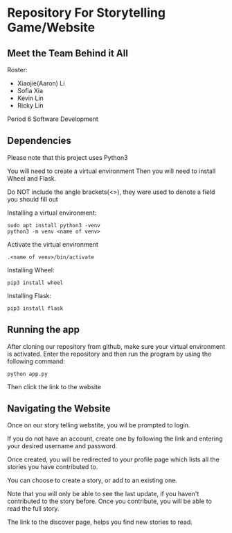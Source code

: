 # Repository For Storytelling Game/Website

## Meet the Team Behind it All
Roster:
   * Xiaojie(Aaron) Li
   * Sofia Xia
   * Kevin Lin
   * Ricky Lin
   
Period 6 Software Development

## Dependencies
   Please note that this project uses Python3

   You will need to create a virtual environment
   Then you will need to install Wheel and Flask.

   Do NOT include the angle brackets(<>), they were used to denote a field you should fill out
   
   Installing a virtual environment:
   ```
   sudo apt install python3 -venv
   python3 -m venv <name of venv>
   ```

   Activate the virtual environment
   ```
   .<name of venv>/bin/activate
   ```

   Installing Wheel:
   ```
   pip3 install wheel
   ```

   Installing Flask:
   ```
   pip3 install flask
   ```

## Running the app
   After cloning our repository from github, make sure your virtual environment is activated.
   Enter the repository and then run the program by using the following command:
   ```
   python app.py
   ```
   Then click the link to the website

## Navigating the Website

   Once on our story telling webstite, you wil be prompted to login.

   If you do not have an account, create one by following the link and entering your desired username and password.

   Once created, you will be redirected to your profile page which lists all the stories you have contributed to.

   You can choose to create a story, or add to an existing one.

   Note that you will only be able to see the last update, if you haven't contributed to the story before. Once you contribute, you will be able to read the full story.

   The link to the discover page, helps you find new stories to read.
